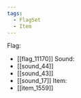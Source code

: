 ```yaml
---
tags:
  - FlagSet
  - Item
---
```

Flag:
- [[flag_11170]]
Sound:
- [[sound_44]]
- [[sound_43]]
- [[sound_17]]
Item:
- [[item_1559]]
